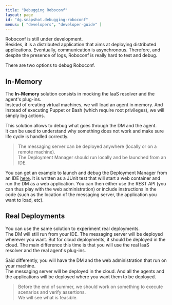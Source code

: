 ```yaml
---
title: "Debugging Roboconf"
layout: page
id: "dg.snapshot.debugging-roboconf"
menus: [ "developers", "developer-guide" ]
---
```


Roboconf is still under development.  
Besides, it is a distributed application that aims at deploying distributed applications.
Eventually, communication is asynchronous. Therefore, and despite the presence of logs,
Roboconf is really hard to test and debug.

There are two options to debug Roboconf.


## In-Memory

The **In-Memory** solution consists in mocking the IaaS resolver and the agent's plug-ins.  
Instead of creating virtual machines, we will load an agent in memory. And instead of
executing Puppet or Bash (which require root privileges), we will simply log actions.

This solution allows to debug what goes through the DM and the agent.  
It can be used to understand why something does not work and make sure life cycle is handled correctly.

> The messaging server can be deployed anywhere (locally or on a remote machine).  
> The Deployment Manager should run locally and be launched from an IDE.

You can get an example to launch and debug the Deployment Manager from an IDE 
[here](https://github.com/vincent-zurczak/roboconf-debug-sample). It is written as a JUnit test
that will start a web container and run the DM as a web application. You can then either use the
REST API (you can thus play with the web administration) or include instructions in the code (such as
the location of the messaging server, the application you want to load, etc).


## Real Deployments

You can use the same solution to experiment real deployments.  
The DM will still run from your IDE. The messaging server will be deployed wherever you want. But for cloud
deployments, it should be deployed in the cloud. The main difference this time is that you will use the real
IaaS resolver and the real agent's plug-ins.

Said differently, you will have the DM and the web administration that run on your machine.  
The messaging server will be deployed in the cloud. And all the agents and the applications
will be deployed where you want them to be deployed.

> Before the end of summer, we should work on something to execute scenarios and verify assertions.  
> We will see what is feasible.
